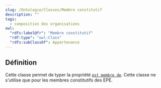 ```yaml
---
slug: /Ontologie/Classes/Membre constitutif
description: ""
tags:
  - composition des organisations
owl:
  "rdfs:label@fr": "Membre constitutif"
  "rdf:type": "owl:Class"
  "rdfs:subClassOf": Appartenance
---
```


<OntologyTable frontMatter={frontMatter}/>

## Définition

Cette classe permet de typer la propriété [`est membre de`](/movies-doc/Ontologie/Propri%C3%A9t%C3%A9s/est%20membre%20de). Cette classe ne s'utilise que pour les membres constitutifs des EPE.
